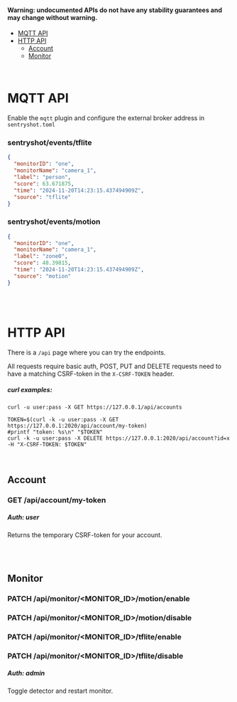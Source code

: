 #### Warning: undocumented APIs do not have any stability guarantees and may change without warning.

-   [MQTT API](#mqtt-api)
-   [HTTP API](#http-api)
    -   [Account](#Account)
    -   [Monitor](#monitor)

<br>

# MQTT API

Enable the `mqtt` plugin and configure the external broker address in `sentryshot.toml`

### sentryshot/events/tflite

``` json
{
  "monitorID": "one",
  "monitorName": "camera_1",
  "label": "person",
  "score": 63.671875,
  "time": "2024-11-20T14:23:15.437494909Z",
  "source": "tflite"
}
```

### sentryshot/events/motion

``` json
{
  "monitorID": "one",
  "monitorName": "camera_1",
  "label": "zone0",
  "score": 48.39815,
  "time": "2024-11-20T14:23:15.437494909Z",
  "source": "motion"
}
```

<br>
<br>

# HTTP API

There is a `/api` page where you can try the endpoints.

All requests require basic auth, POST, PUT and DELETE requests need to have a matching CSRF-token in the `X-CSRF-TOKEN` header.

##### curl examples:

``` shell
curl -u user:pass -X GET https://127.0.0.1/api/accounts

TOKEN=$(curl -k -u user:pass -X GET https://127.0.0.1:2020/api/account/my-token)
#printf "token: %s\n" "$TOKEN"
curl -k -u user:pass -X DELETE https://127.0.0.1:2020/api/account?id=x -H "X-CSRF-TOKEN: $TOKEN"
```
<br>

## Account

### GET /api/account/my-token

##### Auth: user

Returns the temporary CSRF-token for your account.

<br>
<br>

## Monitor


### PATCH /api/monitor/<MONITOR_ID>/motion/enable
### PATCH /api/monitor/<MONITOR_ID>/motion/disable
### PATCH /api/monitor/<MONITOR_ID>/tflite/enable
### PATCH /api/monitor/<MONITOR_ID>/tflite/disable


##### Auth: admin

Toggle detector and restart monitor.


